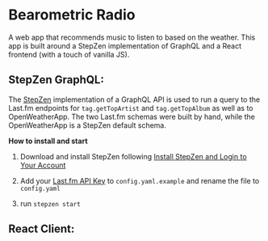 # Bearometric Radio
A web app that recommends music to listen to based on the weather. This app is built around a StepZen implementation of GraphQL and a React frontend (with a touch of vanilla JS).

## StepZen GraphQL:

The [StepZen](stepzen.com) implementation of a GraphQL API is used to run a query to the Last.fm endpoints for `tag.getTopArtist` and `tag.getTopAlbum` as well as to OpenWeatherApp. The two Last.fm schemas were built by hand, while the OpenWeatherApp is a StepZen default schema.

**How to install and start**

1. Download and install StepZen following [Install StepZen and Login to Your Account](stepzen.com/docs/quickstart/setup)

2. Add your [Last.fm API Key](https://www.last.fm/api/account/create) to `config.yaml.example` and rename the file to `config.yaml`

3. run `stepzen start`


## React Client: